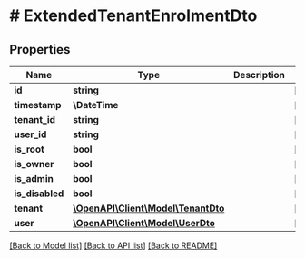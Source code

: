 # # ExtendedTenantEnrolmentDto

## Properties

Name | Type | Description | Notes
------------ | ------------- | ------------- | -------------
**id** | **string** |  | [optional]
**timestamp** | **\DateTime** |  | [optional]
**tenant_id** | **string** |  | [optional]
**user_id** | **string** |  | [optional]
**is_root** | **bool** |  | [optional]
**is_owner** | **bool** |  | [optional]
**is_admin** | **bool** |  | [optional]
**is_disabled** | **bool** |  | [optional]
**tenant** | [**\OpenAPI\Client\Model\TenantDto**](TenantDto.md) |  | [optional]
**user** | [**\OpenAPI\Client\Model\UserDto**](UserDto.md) |  | [optional]

[[Back to Model list]](../../README.md#models) [[Back to API list]](../../README.md#endpoints) [[Back to README]](../../README.md)
